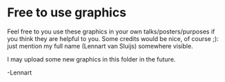 # Free to use graphics

Feel free to you use these graphics in your own talks/posters/purposes if you think they are helpful to you. Some credits would be nice, of course ;): just mention my full name (Lennart van Sluijs) somewhere visible.

I may upload some new graphics in this folder in the future.

-Lennart
